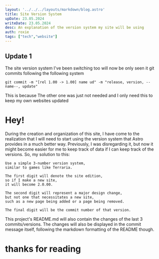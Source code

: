 ```yaml
---
layout: '../../../layouts/markdown/blog.astro'
title: Site Version System
upDate: 23.05.2024
writeDate: 23.05.2024
desc: An explanation of the version system my site will be using
auth: roxie
tags: ["tech","website"]
---
```


## Update 1

The site version system I've been switching too will now be only seen it git commits following the following system

`git commit -m "[rel 1.00 -> 1.00] name ud" -m "release, version, --name--, update"`

This is because The other one was just not needed and I only need this to keep my own websites updated

# Hey!

During the creation and organization of this site, I have come to the realization that I will need to start using the version system that Astro provides in a much better way. Previously, I was disregarding it, but now it might become easier for me to keep track of data if I can keep track of the versions. So, my solution to this:

    Use a simple 3-number version system, 
    similar to games like Terraria.

    The first digit will denote the site edition,
    so if I make a new site,
    it will become 2.0.00.

    The second digit will represent a major design change,
    but not one that necessitates a new site, 
    such as a new page being added or a page being removed.

    The final digit will be the commit number of that version.

This project's README.md will also contain the changes of the last 3 commits/versions. The changes will also be displayed in the commit message itself, following the markdown formatting of the README though.

# thanks for reading